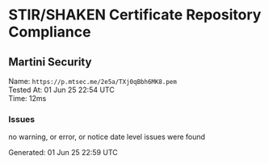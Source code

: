 # STIR/SHAKEN Certificate Repository Compliance

## Martini Security

Name: `https://p.mtsec.me/2e5a/TXj0qBbh6MK8.pem`\
Tested At: 01 Jun 25 22:54 UTC\
Time: 12ms

### Issues

no warning, or error, or notice date level issues were found

Generated: 01 Jun 25 22:59 UTC